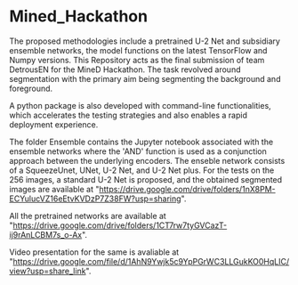 # Mined_Hackathon
The proposed methodologies include a pretrained U-2 Net and subsidiary ensemble networks, the model functions on the latest TensorFlow and Numpy versions. This Repository acts as the final submission of team DetrousEN for the MineD Hackathon.
The task revolved around segmentation with the primary aim being segmenting the background and foreground.

A python package is also developed with command-line functionalities, which accelerates the testing strategies and also enables a rapid deployment experience.

The folder Ensemble contains the Jupyter notebook associated with the ensemble networks where the 'AND' function is used as a conjunction approach between the underlying encoders. The enseble network consists of a SqueezeUnet, UNet, U-2 Net, and U-2 Net plus.
For the tests on the 256 images, a standard U-2 Net is proposed, and the obtained segmented images are available at "https://drive.google.com/drive/folders/1nX8PM-ECYulucVZ16eEtvKVDzP7Z38FW?usp=sharing".

All the pretrained networks are available at "https://drive.google.com/drive/folders/1CT7rw7tyGVCazT-ij9rAnLCBM7s_o-Ax".

Video presentation for the same is avaliable at "https://drive.google.com/file/d/1AhN9Ywjk5c9YpPGrWC3LLGukKO0HqLIC/view?usp=share_link".
